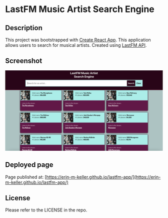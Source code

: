 # LastFM Music Artist Search Engine

## Description

This project was bootstrapped with [Create React App](https://github.com/facebook/create-react-app). This application allows
users to search for musical artists. Created using [LastFM API](https://www.last.fm/api).

## Screenshot

![LastFmAppScreen](./src/assets/finished-product.png)

## Deployed page

Page published at: [https://erin-m-keller.github.io/lastfm-app/](https://erin-m-keller.github.io/lastfm-app/)

## License

Please refer to the LICENSE in the repo.